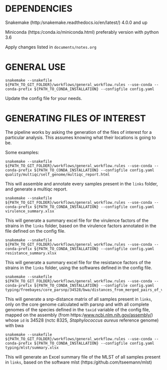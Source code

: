 # DEPENDENCIES
  Snakemake (http:/snakemake.readthedocs.io/en/latest/) 4.0.0 and up
  
  Miniconda (https:/conda.io/miniconda.html) preferably version with python 3.6
  
  Apply changes listed in `documents/notes.org`
  

# GENERAL USE

```
snakemake --snakefile ${PATH_TO_GIT_FOLDER}/workflows/general_workflow.rules --use-conda --conda-prefix ${PATH_TO_CONDA_INSTALLATION} --configfile config.yaml
```


Update the config file for your needs.

# GENERATING FILES OF INTEREST

The pipeline works by asking the generation of the files of interest for a particular analysis. This assumes knowing what their locations is going to be.

Some examples:

```
snakemake --snakefile ${PATH_TO_GIT_FOLDER}/workflows/general_workflow.rules --use-conda --conda-prefix ${PATH_TO_CONDA_INSTALLATION} --configfile config.yaml quality/multiqc/self_genome/multiqc_report.html
```

This will assemble and annotate every samples present in the `links` folder, and generate a multiqc report.


```
snakemake --snakefile ${PATH_TO_GIT_FOLDER}/workflows/general_workflow.rules --use-conda --conda-prefix ${PATH_TO_CONDA_INSTALLATION} --configfile config.yaml virulence_summary.xlsx
```

This will generate a summary excel file for the virulence factors of the strains in the `links` folder, based on the virulence factors annotated in the file defined on the config file.



```
snakemake --snakefile ${PATH_TO_GIT_FOLDER}/workflows/general_workflow.rules --use-conda --conda-prefix ${PATH_TO_CONDA_INSTALLATION} --configfile config.yaml resistance_summary.xlsx
```

This will generate a summary excel file for the resistance factors of the strains in the `links` folder, using the softwares defined in the config file.


```
snakemake --snakefile ${PATH_TO_GIT_FOLDER}/workflows/general_workflow.rules --use-conda --conda-prefix ${PATH_TO_CONDA_INSTALLATION} --configfile config.yaml typing/freebayes/core_parsnp/34528/bwa/distances_from_merged_pairs_of_vcf.xlsx
```

This will generate a snp-distance matrix of all samples present in `links`, only on the core genome calculated with parsnp and with all complete genomes of the species defined in the `taxid` variable of the config file, mapped on the assembly (from https:/www.ncbi.nlm.nih.gov/assembly/) whose `id` is 34528 (nctc 8325, *Staphylococcus aureus* reference genome) with bwa


```
snakemake --snakefile ${PATH_TO_GIT_FOLDER}/workflows/general_workflow.rules --use-conda --conda-prefix ${PATH_TO_CONDA_INSTALLATION} --configfile config.yaml typing/mlst/summary.xlsx
```

This will generate an Excel summary file of the MLST of all samples present in `links`, based on the software mlst (https:/github.com/tseemann/mlst)

